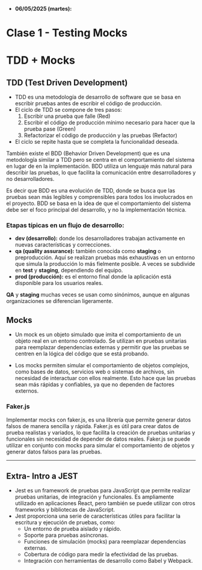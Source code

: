 - **06/05/2025 (martes):**  
#  **Clase 1 -** Testing Mocks
# TDD + Mocks

## TDD (Test Driven Development)

- TDD es una metodología de desarrollo de software que se basa en escribir pruebas antes de escribir el código de producción.
- El ciclo de TDD se compone de tres pasos:
  1. Escribir una prueba que falle (Red)
  2. Escribir el código de producción mínimo necesario para hacer que la prueba pase (Green)
  3. Refactorizar el código de producción y las pruebas (Refactor)
- El ciclo se repite hasta que se completa la funcionalidad deseada.

También existe el BDD (Behavior Driven Development) que es una metodología similar a TDD pero se centra en el comportamiento del sistema en lugar de en la implementación. BDD utiliza un lenguaje más natural para describir las pruebas, lo que facilita la comunicación entre desarrolladores y no desarrolladores.

Es decir que BDD es una evolución de TDD, donde se busca que las pruebas sean más legibles y comprensibles para todos los involucrados en el proyecto. BDD se basa en la idea de que el comportamiento del sistema debe ser el foco principal del desarrollo, y no la implementación técnica.

### Etapas típicas en un flujo de desarrollo:

- **dev (desarrollo):** donde los desarrolladores trabajan activamente en nuevas características y correcciones.
- **qa (quality assurance):** también conocida como **staging** o preproducción. Aquí se realizan pruebas más exhaustivas en un entorno que simula la producción lo más fielmente posible. A veces se subdivide en **test** y **staging**, dependiendo del equipo.
- **prod (producción):** es el entorno final donde la aplicación está disponible para los usuarios reales.

**QA** y **staging** muchas veces se usan como sinónimos, aunque en algunas organizaciones se diferencian ligeramente.

## Mocks

- Un mock es un objeto simulado que imita el comportamiento de un objeto real en un entorno controlado. Se utilizan en pruebas unitarias para reemplazar dependencias externas y permitir que las pruebas se centren en la lógica del código que se está probando.

- Los mocks permiten simular el comportamiento de objetos complejos, como bases de datos, servicios web o sistemas de archivos, sin necesidad de interactuar con ellos realmente. Esto hace que las pruebas sean más rápidas y confiables, ya que no dependen de factores externos.

### Faker.js

Implementar mocks con faker.js, es una librería que permite generar datos falsos de manera sencilla y rápida. Faker.js es útil para crear datos de prueba realistas y variados, lo que facilita la creación de pruebas unitarias y funcionales sin necesidad de depender de datos reales. Faker.js se puede utilizar en conjunto con mocks para simular el comportamiento de objetos y generar datos falsos para las pruebas.

---

## Extra- Intro a JEST

- Jest es un framework de pruebas para JavaScript que permite realizar pruebas unitarias, de integración y funcionales. Es ampliamente utilizado en aplicaciones React, pero también se puede utilizar con otros frameworks y bibliotecas de JavaScript.
- Jest proporciona una serie de características útiles para facilitar la escritura y ejecución de pruebas, como:
  - Un entorno de prueba aislado y rápido.
  - Soporte para pruebas asíncronas.
  - Funciones de simulación (mocks) para reemplazar dependencias externas.
  - Cobertura de código para medir la efectividad de las pruebas.
  - Integración con herramientas de desarrollo como Babel y Webpack.

